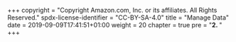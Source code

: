 +++
copyright = "Copyright Amazon.com, Inc. or its affiliates. All Rights Reserved."
spdx-license-identifier = "CC-BY-SA-4.0"
title = "Manage Data"
date = 2019-09-09T17:41:51+01:00
weight = 20
chapter = true
pre = "<b>2. </b>"
+++
